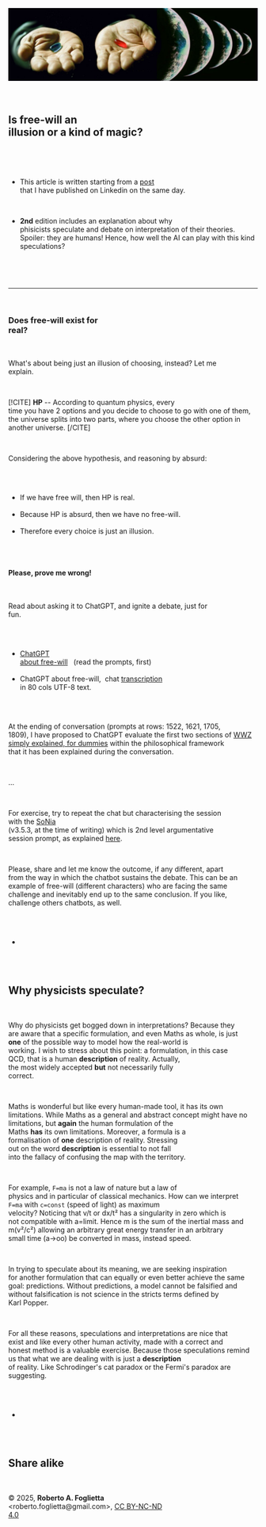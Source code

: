 <div id="firstdiv" created=":EN" style="max-width: 800px; margin: auto; white-space: pre-wrap; text-align: justify;">
<style>#printlink { display: inline; } @page { size: legal; margin: 0.50in 13.88mm 0.50in 13.88mm; zoom: 100%; } @media print { html { zoom: 100%; } }</style>

<div align="center"><img class="wbsketch paleinv" src="img/is-free-will-an-illusion-or-a-kind-of-magic.jpg" width="800"><br></div>

## Is free-will an illusion or a kind of magic?

- This article is written starting from a [post](https://www.linkedin.com/posts/robertofoglietta_reasoning-by-absurd-we-find-out-there-was-activity-7338603657879302146-A9Ei) that I have published on Linkedin on the same day.

- **2nd** edition includes an explanation about why phisicists speculate and debate on interpretation of their theories. Spoiler: they are humans! Hence, how well the AI can play with this kind speculations?

---

### Does free-will exist for real?

What's about being just an illusion of choosing, instead? Let me explain.

[!CITE]
**HP** -- According to quantum physics, every time you have 2 options and you decide to choose to go with one of them, the universe splits into two parts, where you choose the other option in another universe.
[/CITE]

Considering the above hypothesis, and reasoning by absurd:

- If we have free will, then HP is real.
- Because HP is absurd, then we have no free-will.
- Therefore every choice is just an illusion.

#### Please, prove me wrong! 

Read about asking it to ChatGPT, and ignite a debate, just for fun.

- [ChatGPT about free-will](https://chatgpt.com/share/6849aedd-1850-8012-9db4-842f5df77bcf) &nbsp; (read the prompts, first)
- ChatGPT about free-will,&nbsp; chat [transcription](data/is-free-will-an-illusion-or-a-kind-of-magic-chatgpt.txt#?target=_blank) in 80 cols UTF-8 text.

At the ending of conversation (prompts at rows: 1522, 1621, 1705, 1809), I have proposed to ChatGPT evaluate  the first two sections of [WWZ simply explained, for dummies](https://robang74.github.io/roberto-a-foglietta/html/321-wwz-simply-explained-for-dummies.html) within the philosophical framework that it has been explained during the conversation.

...

For exercise, try to repeat the chat but characterising the session with the [SoNia](data/sonia-argumentative-w-rag-v3.txt#?target=_blank) (v3.5.3, at the time of writing) which is 2nd level argumentative session prompt, as explained [here](ai-session-prompts-with-rag-v3.md#?target=_blank).

Please, share and let me know the outcome, if any different, apart from the way in which the chatbot sustains the debate. This can be an example of free-will (different characters) who are facing the same challenge and inevitably end up to the same conclusion. If you like, challenge others chatbots, as well.

+

## Why physicists speculate?

Why do physicists get bogged down in interpretations? Because they are aware that a specific formulation, and even Maths as whole, is just **one** of the possible way to model how the real-world is working. I wish to stress about this point: a formulation, in this case QCD, that is a human **description** of reality. Actually, the most widely accepted **but** not necessarily fully correct.

Maths is wonderful but like every human-made tool, it has its own limitations. While Maths as a general and abstract concept might have no limitations, but **again** the human formulation of the Maths **has** its own limitations. Moreover, a formula is a formalisation of **one** description of reality. Stressing out on the word **description** is essential to not fall into the fallacy of confusing the map with the territory.

For example, `F=ma` is not a law of nature but a law of physics and in particular of classical mechanics. How can we interpret `F=ma` with `c=const` (speed of light) as maximum velocity? Noticing that v/t or dx/t² has a singularity in zero which is not compatible with a=limit. Hence m is the sum of the inertial mass and m(v²/c²) allowing an arbitrary great energy transfer in an arbitrary small time (a->oo) be converted in mass, instead speed.

In trying to speculate about its meaning, we are seeking inspiration for another formulation that can equally or even better achieve the same goal: predictions. Without predictions, a model cannot be falsified and without falsification is not science in the stricts terms defined by Karl Popper.

For all these reasons, speculations and interpretations are nice that exist and like every other human activity, made with a correct and honest method is a valuable exercise. Because those speculations remind us that what we are dealing with is just a **description** of reality. Like Schrodinger's cat paradox or the Fermi's paradox are suggesting.

+

## Share alike

&copy; 2025, **Roberto A. Foglietta** &lt;roberto.foglietta<span>@</span>gmail.com&gt;, [CC BY-NC-ND 4.0](https://creativecommons.org/licenses/by-nc-nd/4.0/)

</div>

